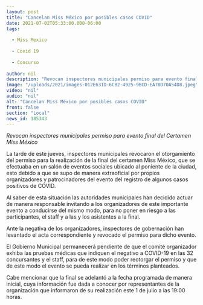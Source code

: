 ```yaml
---
layout: post
title: "Cancelan Miss México por posibles casos COVID"
date: 2021-07-02T05:33:00.000-06:00
tags:
  
  - Miss Mexico
  
  - Covid 19
  
  - Concurso
  
author: nil
description: "Revocan inspectores municipales permiso para evento final del Certamen Miss México"
image: "/uploads/2021/images-012E631D-6CB2-4925-9BCD-EA70D70A54D8.jpeg"
video: "nil"
audio: "nil"
alt: "Cancelan Miss México por posibles casos COVID"
front: false
section: "Local"
news_id: 185343
---
```


*Revocan inspectores municipales permiso para evento final del Certamen Miss México*

La tarde de este jueves, inspectores municipales revocaron el otorgamiento del permiso para la realización de la final del certamen Miss México, que se efectuaba en un salón de eventos sociales ubicado al poniente de la ciudad, esto debido a que se supo de manera extraoficial por propios organizadores y patrocinadores del evento del registro de algunos casos positivos de COVID.

Al saber de esta situación las autoridades municipales han decidido actuar de manera responsable invitando a los organizadores de este importante evento a conducirse del mismo modo, para no poner en riesgo a las participantes, el staff y a las y los asistentes a la final.

Ante la negativa de los organizadores, inspectores de gobernación han levantado el acta correspondiente y revocado el permiso para dicho evento.

El Gobierno Municipal permanecerá pendiente de que el comité organizador exhiba las pruebas médicas que indiquen el negativo a COVID-19 en las 32 concursantes y el staff, para de este modo poder reotorgar el permiso y que de este modo el evento se pueda realizar en los términos planteados.

Cabe mencionar que la final se adelantó a la fecha programada de manera inicial, cuya información fue dada a conocer por representantes de la organización que informaron de su realización este 1 de julio a las 19:00 horas.